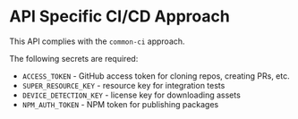 # API Specific CI/CD Approach
This API complies with the `common-ci` approach.

The following secrets are required:
* `ACCESS_TOKEN` - GitHub access token for cloning repos, creating PRs, etc.
* `SUPER_RESOURCE_KEY` - resource key for integration tests
* `DEVICE_DETECTION_KEY` - license key for downloading assets
* `NPM_AUTH_TOKEN` - NPM token for publishing packages